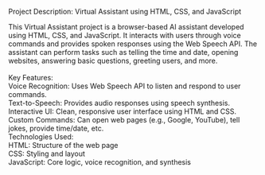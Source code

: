 Project Description: Virtual Assistant using HTML, CSS, and JavaScript<br>

This Virtual Assistant project is a browser-based AI assistant developed using HTML, CSS, and JavaScript. It interacts with users through voice commands and provides spoken responses using the Web Speech API. The assistant can perform tasks such as telling the time and date, opening websites, answering basic questions, greeting users, and more.
<br><br>
Key Features:<br>
Voice Recognition: Uses Web Speech API to listen and respond to user commands.
<br>
Text-to-Speech: Provides audio responses using speech synthesis.
<br>
Interactive UI: Clean, responsive user interface using HTML and CSS.
<br>
Custom Commands: Can open web pages (e.g., Google, YouTube), tell jokes, provide time/date, etc.
<br>
Technologies Used:<br>
HTML: Structure of the web page
<br>
CSS: Styling and layout
<br>
JavaScript: Core logic, voice recognition, and synthesis
